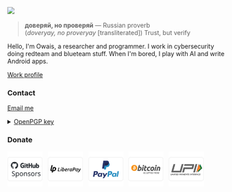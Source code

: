 ![](https://komarev.com/ghpvc/?username=0x4f53&style=for-the-badge)


> <b>доверяй, но проверяй</b> — Russian proverb
> <br/> (_doveryay, no proveryay_ [transliterated]) Trust, but verify


Hello, I'm Owais, a researcher and programmer. I work in cybersecurity doing redteam and blueteam stuff. When I'm bored, I play with AI and write Android apps.

[Work profile](https://github.com/owais-redhunt)

### Contact
[Email me](mailto:me@0x4f.in)
<details> 
  <summary><a href="https://keys.openpgp.org/vks/v1/by-fingerprint/5B4877332829B7F48ABEC1CBCA2D14E0F9F73BA8">OpenPGP key</a></summary> 

  ```
  5B48 7733 2829 B7F4 8ABE C1CB CA2D 14E0 F9F7 3BA8
  ```
</details>

### Donate
<a href="https://github.com/sponsors/0x4f53/"><img src="https://raw.githubusercontent.com/0x4f53/0x4f53.github.io/master/assets/sponsors.svg" alt="GitHub Sponsors" width="80"/></a>&nbsp;&nbsp;
<a href="https://liberapay.com/0x4f53"><img src="https://raw.githubusercontent.com/0x4f53/0x4f53.github.io/master/assets/liberapay.svg" width="80"/></a>&nbsp;&nbsp;
<a href="https://www.paypal.me/0x4f"><img src="https://raw.githubusercontent.com/0x4f53/0x4f53.github.io/master/assets/paypal.svg" alt="PayPal" width="80"/></a>&nbsp;&nbsp;
<a href=bitcoin.md><img src="https://raw.githubusercontent.com/0x4f53/0x4f53.github.io/master/assets/bitcoin.svg" alt="Bitcoin address" width="80"/></a>&nbsp;&nbsp;
<a href="https://raw.githubusercontent.com/0x4f53/0x4f53.github.io/master/assets/upi_code.png"><img src="https://raw.githubusercontent.com/0x4f53/0x4f53.github.io/master/assets/upi.svg" width="80"/></a>
